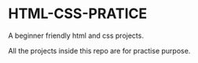 # HTML-CSS-PRATICE
A beginner friendly html and css projects.

All the projects inside this repo are for practise purpose.
